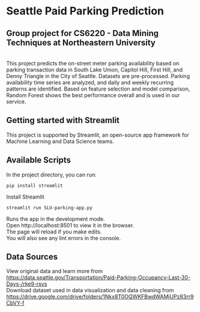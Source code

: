 # Seattle Paid Parking Prediction
## Group project for CS6220 - Data Mining Techniques at Northeastern University
<br>
This project predicts the on-street meter parking availability based on parking transaction data in South Lake Union, Capitol Hill, First Hill, and Denny Triangle in the City of Seattle. Datasets are pre-processed. Parking availability time series are analyzed, and daily and weekly recurring patterns are identified. Based on feature selection and model comparison, Random Forest shows the best performance overall and is used in our service. 
<br>

## Getting started with Streamlit
This project is supported by Streamlit, an open-source app framework for Machine Learning and Data Science teams.

## Available Scripts
In the project directory, you can run:

```
pip install streamlit
```
Install Streamlit


```
streamlit run SLU-parking-app.py
```
Runs the app in the development mode. <br>
Open http://localhost:8501 to view it in the browser. <br>
The page will reload if you make edits. <br>
You will also see any lint errors in the console.


## Data Sources
View original data and learn more from https://data.seattle.gov/Transportation/Paid-Parking-Occupancy-Last-30-Days-/rke9-rsvs
<br>
Download dataset used in data visualization and data cleaning from https://drive.google.com/drive/folders/1Nkx8T0OQWKFBwdWAMjUPz83rr9CbVY-f
<br>

